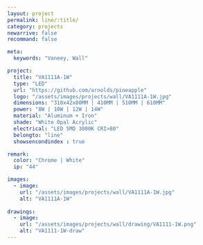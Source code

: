 ```yaml
---
layout: project
permalink: line/:title/
category: projects
newarrive: false
recommand: false

meta:
  keywords: "Vaneey, Wall"

project:
  title: "VA1111A-1W"
  type: "LED"
  url: "https://github.com/arnolds/pineapple"
  logo: "/assets/images/projects/wall/VA1111A-1W.jpg"
  dimensions: "310x42x80MM | 410MM | 510MM | 610MM"
  power: "8W | 10W | 12W | 14W"
  material: "Aluminum + Iron"
  shade: "White Opal Acrylic"
  electrical: "LED SMD 3000K CRI>80"
  belongto: "line"
  showsencondindex : true

remark:
  color: "Chrome | White"
  ip: "44"

images:
  - image:
    url: "/assets/images/projects/wall/VA1111A-1W.jpg"
    alt: "VA1111A-1W"
    
drawings:
  - image:
    url: "/assets/images/projects/wall/drawing/VA1111-1W.png"
    alt: "VA1111-1W-draw"
---
```

